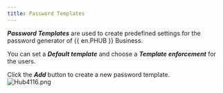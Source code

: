 ```yaml
---
title: Password Templates
---
```

***Password Templates*** are used to create predefined settings for the password generator of {{ en.PHUB }} Business.  

You can set a ***Default template*** and choose a ***Template enforcement*** for the users.  

Click the ***Add*** button to create a new password template.  
![Hub4116.png](/img/en/hub/Hub4116.png) 

